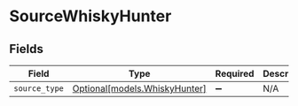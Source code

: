 # SourceWhiskyHunter


## Fields

| Field                                                      | Type                                                       | Required                                                   | Description                                                |
| ---------------------------------------------------------- | ---------------------------------------------------------- | ---------------------------------------------------------- | ---------------------------------------------------------- |
| `source_type`                                              | [Optional[models.WhiskyHunter]](../models/whiskyhunter.md) | :heavy_minus_sign:                                         | N/A                                                        |